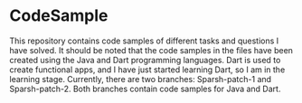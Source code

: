 # CodeSample
This repository contains code samples of different tasks and questions I have solved. It should be noted that the code samples in the files have been created using the Java and Dart programming languages. Dart is used to create functional apps, and I have just started learning Dart, so I am in the learning stage.
Currently, there are two branches: Sparsh-patch-1 and Sparsh-patch-2. Both branches contain code samples for Java and Dart. 
